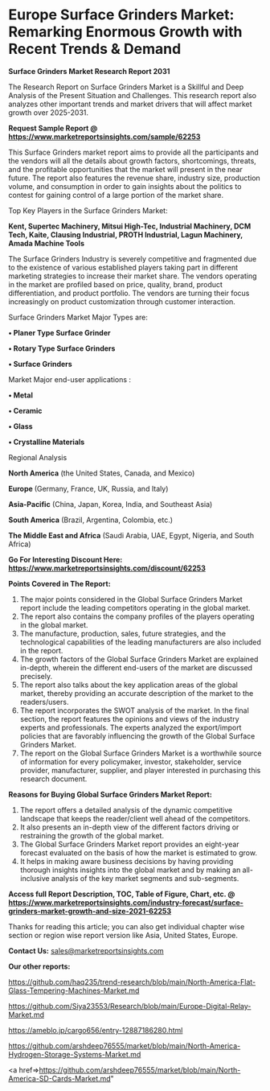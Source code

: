 # Europe Surface Grinders Market: Remarking Enormous Growth with Recent Trends & Demand

<strong>Surface Grinders Market Research Report 2031</strong>

The Research Report on Surface Grinders Market is a Skillful and Deep Analysis of the Present Situation and Challenges. This research report also analyzes other important trends and market drivers that will affect market growth over 2025-2031.

<strong>Request Sample Report @ <a href=https://www.marketreportsinsights.com/sample/62253>https://www.marketreportsinsights.com/sample/62253</a></strong>

This Surface Grinders market report aims to provide all the participants and the vendors will all the details about growth factors, shortcomings, threats, and the profitable opportunities that the market will present in the near future. The report also features the revenue share, industry size, production volume, and consumption in order to gain insights about the politics to contest for gaining control of a large portion of the market share.

Top Key Players in the Surface Grinders Market:

<strong>Kent, Supertec Machinery, Mitsui High-Tec, Industrial Machinery, DCM Tech, Kaite, Clausing Industrial, PROTH Industrial, Lagun Machinery, Amada Machine Tools</strong>

The Surface Grinders Industry is severely competitive and fragmented due to the existence of various established players taking part in different marketing strategies to increase their market share. The vendors operating in the market are profiled based on price, quality, brand, product differentiation, and product portfolio. The vendors are turning their focus increasingly on product customization through customer interaction.

Surface Grinders Market Major Types are:

<strong>• Planer Type Surface Grinder

• Rotary Type Surface Grinders

• Surface Grinders</strong>

Market Major end-user applications :

<strong>• Metal

• Ceramic

• Glass

• Crystalline Materials</strong>

Regional Analysis

</u><strong><b>North America</b></strong> (the United States, Canada, and Mexico)

<strong><b>Europe </b></strong>(Germany, France, UK, Russia, and Italy)

<strong><b>Asia-Pacific</b></strong> (China, Japan, Korea, India, and Southeast Asia)

<strong><b>South America</b></strong> (Brazil, Argentina, Colombia, etc.)

<strong><b>The Middle East and Africa</b></strong> (Saudi Arabia, UAE, Egypt, Nigeria, and South Africa)

<strong>Go For Interesting Discount Here: <a href=https://www.marketreportsinsights.com/discount/62253>https://www.marketreportsinsights.com/discount/62253</a></strong>

<strong>Points Covered in The Report:</strong>
<ol>
  <li>The major points considered in the Global Surface Grinders Market report include the leading competitors operating in the global market.</li>
  <li>The report also contains the company profiles of the players operating in the global market.</li>
  <li>The manufacture, production, sales, future strategies, and the technological capabilities of the leading manufacturers are also included in the report.</li>
  <li>The growth factors of the Global Surface Grinders Market are explained in-depth, wherein the different end-users of the market are discussed precisely.</li>
  <li>The report also talks about the key application areas of the global market, thereby providing an accurate description of the market to the readers/users.</li>
  <li>The report incorporates the SWOT analysis of the market. In the final section, the report features the opinions and views of the industry experts and professionals. The experts analyzed the export/import policies that are favorably influencing the growth of the Global Surface Grinders Market.</li>
  <li>The report on the Global Surface Grinders Market is a worthwhile source of information for every policymaker, investor, stakeholder, service provider, manufacturer, supplier, and player interested in purchasing this research document.</li>
</ol>
<strong>Reasons for Buying Global Surface Grinders Market Report:</strong>

<ol>
  <li>The report offers a detailed analysis of the dynamic competitive landscape that keeps the reader/client well ahead of the competitors.</li>
  <li>It also presents an in-depth view of the different factors driving or restraining the growth of the global market.</li>
  <li>The Global Surface Grinders Market report provides an eight-year forecast evaluated on the basis of how the market is estimated to grow.</li>
  <li>It helps in making aware business decisions by having providing thorough insights insights into the global market and by making an all-inclusive analysis of the key market segments and sub-segments.</li>
</ol>
<strong>Access full Report Description, TOC, Table of Figure, Chart, etc. @ <a href=https://www.marketreportsinsights.com/industry-forecast/surface-grinders-market-growth-and-size-2021-62253>https://www.marketreportsinsights.com/industry-forecast/surface-grinders-market-growth-and-size-2021-62253</a></strong>


Thanks for reading this article; you can also get individual chapter wise section or region wise report version like Asia, United States, Europe.

<strong>Contact Us:</strong>
sales@marketreportsinsights.com

<strong>Our other reports:</strong>

<a href=https://github.com/haq235/trend-research/blob/main/North-America-Flat-Glass-Tempering-Machines-Market.md>https://github.com/haq235/trend-research/blob/main/North-America-Flat-Glass-Tempering-Machines-Market.md</a>

<a href=https://github.com/Siya23553/Research/blob/main/Europe-Digital-Relay-Market.md>https://github.com/Siya23553/Research/blob/main/Europe-Digital-Relay-Market.md</a>

<a href=https://ameblo.jp/cargo656/entry-12887186280.html>https://ameblo.jp/cargo656/entry-12887186280.html</a>

<a href=https://github.com/arshdeep76555/market/blob/main/North-America-Hydrogen-Storage-Systems-Market.md>https://github.com/arshdeep76555/market/blob/main/North-America-Hydrogen-Storage-Systems-Market.md</a>

<a href=>https://github.com/arshdeep76555/market/blob/main/North-America-SD-Cards-Market.md</a>"

